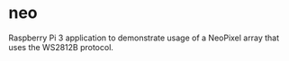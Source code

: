 # neo
Raspberry Pi 3 application to demonstrate usage of a NeoPixel array that uses the WS2812B protocol.
